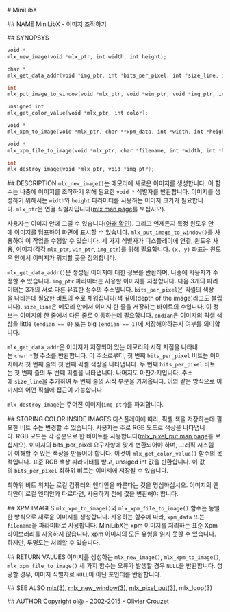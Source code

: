 # MiniLibX

## NAME
MiniLibX - 이미지 조작하기

## SYNOPSYS
```c
void *
mlx_new_image(void *mlx_ptr, int width, int height);

char *
mlx_get_data_addr(void *img_ptr, int *bits_per_pixel, int *size_line, int *endian);

int
mlx_put_image_to_window(void *mlx_ptr, void *win_ptr, void *img_ptr, int x, int y);

unsigned int
mlx_get_color_value(void *mlx_ptr, int color);

void *
mlx_xpm_to_image(void *mlx_ptr, char **xpm_data, int *width, int *height);

void *
mlx_xpm_file_to_image(void *mlx_ptr, char *filename, int *width, int *height);

int
mlx_destroy_image(void *mlx_ptr, void *img_ptr);
```

## DESCRIPTION
`mlx_new_image()`는 메모리에 새로운 이미지를 생성합니다. 이 함수는 나중에 이미지를 조작하기 위해 필요한 `void *` 식별자를 반환합니다. 이미지를 생성하기 위해서는 `width`와 `height` 파라미터를 사용하는 이미지 크기가 필요합니다. `mlx_ptr`은 연결 식별자입니다([mlx man page](https://github.com/psj3205/MiniLibX_man_kor/blob/main/mlx.md)를 보십시오).

사용자는 이미지 안에 그릴 수 있습니다([아래 확인](https://github.com/psj3205/MiniLibX_man_kor/blob/main/mlx_pixel_put.md#storing-color-inside-images)). 그리고 언제든지 특정 윈도우 안에 이미지를 덤프하여 화면에 표시할 수 있습니다. `mlx_put_image_to_window()`를 사용하여 이 작업을 수행할 수 있습니다. 세 가지 식별자가 디스플레이에 연결, 윈도우 사용, 이미지(각각 `mlx_ptr`, `win_ptr`, `img_ptr`)를 위해 필요합니다. `(x, y)` 좌표는 윈도우 안에서 이미지가 위치할 곳을 정의합니다.

`mlx_get_data_addr()`은 생성된 이미지에 대한 정보를 반환하며, 나중에 사용자가 수정할 수 있습니다. `img_ptr` 파라미터는 사용할 이미지를 지정합니다. 다음 3개의 파리미터는 3개의 서로 다른 유효한 정수의 주소입니다. `bits_per_pixel`은 픽셀의 색상을 나타는데 필요한 비트의 수로 채워집니다(색 깊이(depth of the image)라고도 불립니다). `size_line`은 메모리 안에서 이미지 한 줄을 저장하는 바이트의 수입니다. 이 정보는 이미지의 한 줄에서 다른 줄로 이동하는데 필요합니다. `endian`은 이미지의 픽셀 색상을 little `(endian == 0)` 또는 big `(endian == 1)`에 저장해야하는지 여부를 의미합니다.

`mlx_get_data_addr`은 이미지가 저장되어 있는 메모리의 시작 지점을 나타내는 `char *`형 주소를 반환합니다. 이 주소로부터, 첫 번째 `bits_per_pixel` 비트는 이미지에서 첫 번째 줄의 첫 번째 픽셀 색상을 나타냅니다. 두 번째 `bits_per_pixel` 비트는 첫 번째 줄의 두 번째 픽셀을 나타냅니다. 나머지도 마찬가지입니다. 주소에 `size_line`을 추가하여 두 번째 줄의 시작 부분을 가져옵니다. 이와 같은 방식으로 이미지의 어떤 픽셀에 접근이 가능합니다.

`mlx_destroy_image`는 주어진 이미지(`img_ptr`)를 파괴합니다.

## STORING COLOR INSIDE IMAGES
디스플레이에 따라, 픽셀 색을 저장하는데 필요한 비트 수는 변경할 수 있습니다. 사용자는 주로 RGB 모드로 색상을 나타냅니다. RGB 모드는 각 성분으로 한 바이트를 사용합니다([mlx_pixel_put man page](https://github.com/psj3205/MiniLibX_man_kor/blob/main/mlx_pixel_put.md)를 보십시오). 이미지의 bits_per_pixel 요구사항에 맞게 변환되어야 하며, 그래픽 시스템이 이해할 수 있는 색상을 만들어야 합니다. 이것이 `mlx_get_color_value()` 함수의 목적입니다. 표준 RGB 색상 파라미터를 받고, unsiged int 값을 반환합니다. 이 값의 `bits_per_pixel` 최하위 비트는 이미제에 저장될 수 있습니다.

최하위 비트 위치는 로컬 컴퓨터의 엔디안을 따른다는 것을 명심하십시오. 이미지의 엔디안이 로컬 엔디안과 다르다면, 사용하기 전에 값을 변환해야 합니다.

## XPM IMAGES
`mlx_xpm_to_image()`와 `mlx_xpm_file_to_image()` 함수는 동일한 방식으로 새로운 이미지를 생성합니다. 사용하는 함수에 따라, `xpm_data` 또는 `filename`을 파라미터로 사용합니다. MiniLibX는 xpm 이미지를 처리하는 표준 Xpm 라이브러리를 사용하지 않습니다. xpm 이미지의 모든 유형을 읽지 못할 수 있습니다. 하지만, 투명도는 처리할 수 있습니다.

## RETURN VALUES
이미지를 생성하는 `mlx_new_image()`, `mlx_xpm_to_image()`, `mlx_xpm_file_to_image()` 세 가지 함수는 오류가 발생할 경우 `NULL`을 반환합니다. 성공할 경우, 이미지 식별자로 `NULL`이 아닌 포인터를 반환합니다.

## SEE ALSO
[mlx(3)](https://github.com/psj3205/MiniLibX_man_kor/blob/main/mlx.md), [mlx_new_window(3)](https://github.com/psj3205/MiniLibX_man_kor/blob/main/mlx_new_window.md), [mlx_pixel_put(3)](https://github.com/psj3205/MiniLibX_man_kor/blob/main/mlx_pixel_put.md), mlx_loop(3)

## AUTHOR
Copyright ol@ - 2002-2015 - Olivier Crouzet
